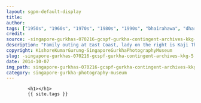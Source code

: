 ```yaml
---
layout: sgpm-default-display
title: 
author: 
tags: ["1950s", "1960s", "1970s", "1980s", "1990s", "bhairahawa", "dharan", "gurkhas", "kathmandu", "nepal", "pokhara", "singapore", "singapore gurkha archive", "singapore gurkha old photographs", "singapore gurkha photography museum", "singapore gurkhas"]
credit: 
source: -singapore-gurkhas-070216-gcspf-gurkha-contingent-archives-kkg-5
description: "Family outing at East Coast, lady on the right is Kaji Thapa. Neighbours on 'S' Block, same level. Date: July 1986."
copyright: KishoreKumarGurung-SingaporeGurkhaPhotographyMuseum
slug: -singapore-gurkhas-070216-gcspf-gurkha-contingent-archives-kkg-5
date: 2014-10-07
img_path: singapore-gurkhas-070216-gcspf-gurkha-contingent-archives-kkg-5.jpg
category: singapore-gurkha-photography-museum
---
```

	 		

	 		<h1></h1>
	 		{{ site.tags }}
	 		
